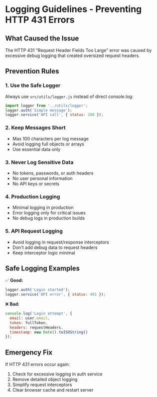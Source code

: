 # Logging Guidelines - Preventing HTTP 431 Errors

## What Caused the Issue
The HTTP 431 "Request Header Fields Too Large" error was caused by excessive debug logging that created oversized request headers.

## Prevention Rules

### 1. Use the Safe Logger
Always use `src/utils/logger.js` instead of direct console.log:
```javascript
import logger from '../utils/logger';
logger.auth('Simple message');
logger.service('API call', { status: 200 });
```

### 2. Keep Messages Short
- Max 100 characters per log message
- Avoid logging full objects or arrays
- Use essential data only

### 3. Never Log Sensitive Data
- No tokens, passwords, or auth headers
- No user personal information
- No API keys or secrets

### 4. Production Logging
- Minimal logging in production
- Error logging only for critical issues
- No debug logs in production builds

### 5. API Request Logging
- Avoid logging in request/response interceptors
- Don't add debug data to request headers
- Keep interceptor logic minimal

## Safe Logging Examples

✅ **Good:**
```javascript
logger.auth('Login started');
logger.service('API error', { status: 401 });
```

❌ **Bad:**
```javascript
console.log('Login attempt', { 
  email: user.email,
  token: fullToken,
  headers: requestHeaders,
  timestamp: new Date().toISOString()
});
```

## Emergency Fix
If HTTP 431 errors occur again:
1. Check for excessive logging in auth service
2. Remove detailed object logging
3. Simplify request interceptors
4. Clear browser cache and restart server